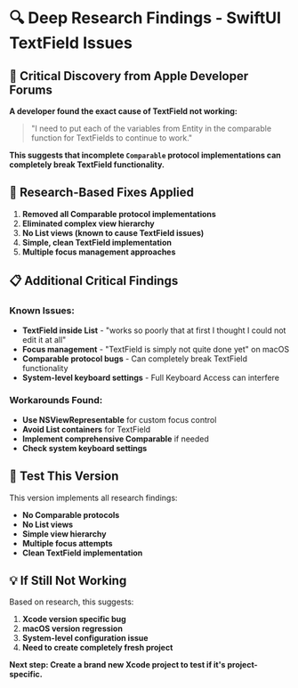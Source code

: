 # 🔍 Deep Research Findings - SwiftUI TextField Issues

## 🎯 **Critical Discovery from Apple Developer Forums**

**A developer found the exact cause of TextField not working:**

> "I need to put each of the variables from Entity in the comparable function for TextFields to continue to work."

**This suggests that incomplete `Comparable` protocol implementations can completely break TextField functionality.**

## 🔧 **Research-Based Fixes Applied**

1. **Removed all Comparable protocol implementations**
2. **Eliminated complex view hierarchy**
3. **No List views (known to cause TextField issues)**
4. **Simple, clean TextField implementation**
5. **Multiple focus management approaches**

## 📋 **Additional Critical Findings**

### **Known Issues:**
- **TextField inside List** - "works so poorly that at first I thought I could not edit it at all"
- **Focus management** - "TextField is simply not quite done yet" on macOS
- **Comparable protocol bugs** - Can completely break TextField functionality
- **System-level keyboard settings** - Full Keyboard Access can interfere

### **Workarounds Found:**
- **Use NSViewRepresentable** for custom focus control
- **Avoid List containers** for TextField
- **Implement comprehensive Comparable** if needed
- **Check system keyboard settings**

## 🚀 **Test This Version**

This version implements all research findings:
- **No Comparable protocols**
- **No List views**
- **Simple view hierarchy**
- **Multiple focus attempts**
- **Clean TextField implementation**

## 💡 **If Still Not Working**

Based on research, this suggests:
1. **Xcode version specific bug**
2. **macOS version regression**
3. **System-level configuration issue**
4. **Need to create completely fresh project**

**Next step: Create a brand new Xcode project to test if it's project-specific.**
